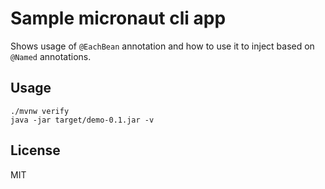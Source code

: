 # Sample micronaut cli app

Shows usage of `@EachBean` annotation and how to use it to inject based on `@Named` annotations.

## Usage

    ./mvnw verify
    java -jar target/demo-0.1.jar -v

## License

MIT